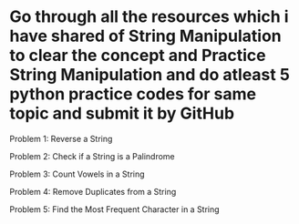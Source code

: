 # Go through all the resources which i have shared of String Manipulation to clear the concept and Practice String Manipulation and do atleast 5 python practice codes for same topic and submit it by GitHub

Problem 1: Reverse a String

Problem 2: Check if a String is a Palindrome

Problem 3: Count Vowels in a String

Problem 4: Remove Duplicates from a String

Problem 5: Find the Most Frequent Character in a String
